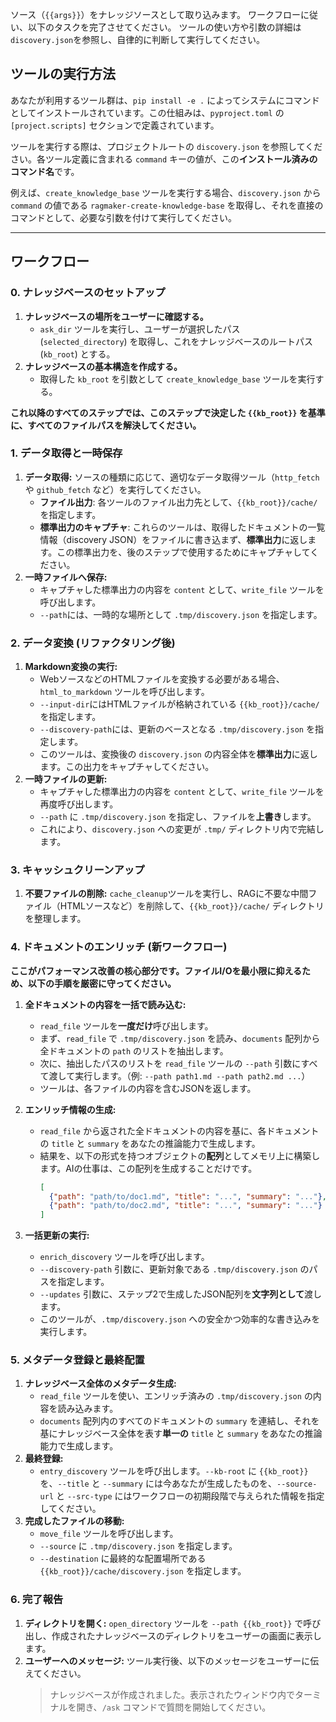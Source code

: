 ソース（`{{args}}`）をナレッジソースとして取り込みます。
ワークフローに従い、以下のタスクを完了させてください。
ツールの使い方や引数の詳細は`discovery.json`を参照し、自律的に判断して実行してください。

## ツールの実行方法
あなたが利用するツール群は、`pip install -e .` によってシステムにコマンドとしてインストールされています。この仕組みは、`pyproject.toml` の `[project.scripts]` セクションで定義されています。

ツールを実行する際は、プロジェクトルートの `discovery.json` を参照してください。各ツール定義に含まれる `command` キーの値が、この**インストール済みのコマンド名**です。

例えば、`create_knowledge_base` ツールを実行する場合、`discovery.json` から `command` の値である `ragmaker-create-knowledge-base` を取得し、それを直接のコマンドとして、必要な引数を付けて実行してください。

---
## ワークフロー

### 0. ナレッジベースのセットアップ
1.  **ナレッジベースの場所をユーザーに確認する。**
    -   `ask_dir` ツールを実行し、ユーザーが選択したパス (`selected_directory`) を取得し、これをナレッジベースのルートパス (`kb_root`) とする。
2.  **ナレッジベースの基本構造を作成する。**
    -   取得した `kb_root` を引数として `create_knowledge_base` ツールを実行する。

**これ以降のすべてのステップでは、このステップで決定した `{{kb_root}}` を基準に、すべてのファイルパスを解決してください。**

### 1. データ取得と一時保存
1.  **データ取得:** ソースの種類に応じて、適切なデータ取得ツール（`http_fetch` や `github_fetch` など）を実行してください。
    -   **ファイル出力**: 各ツールのファイル出力先として、`{{kb_root}}/cache/` を指定します。
    -   **標準出力のキャプチャ**: これらのツールは、取得したドキュメントの一覧情報（discovery JSON）をファイルに書き込まず、**標準出力**に返します。この標準出力を、後のステップで使用するためにキャプチャしてください。
2.  **一時ファイルへ保存:**
    -   キャプチャした標準出力の内容を `content` として、`write_file` ツールを呼び出します。
    -   `--path`には、一時的な場所として `.tmp/discovery.json` を指定します。

### 2. データ変換 (リファクタリング後)
1.  **Markdown変換の実行:**
    -   WebソースなどのHTMLファイルを変換する必要がある場合、`html_to_markdown` ツールを呼び出します。
    -   `--input-dir`にはHTMLファイルが格納されている `{{kb_root}}/cache/` を指定します。
    -   `--discovery-path`には、更新のベースとなる `.tmp/discovery.json` を指定します。
    -   このツールは、変換後の `discovery.json` の内容全体を**標準出力**に返します。この出力をキャプチャしてください。
2.  **一時ファイルの更新:**
    -   キャプチャした標準出力の内容を `content` として、`write_file` ツールを再度呼び出します。
    -   `--path` に `.tmp/discovery.json` を指定し、ファイルを**上書き**します。
    -   これにより、`discovery.json` への変更が `.tmp/` ディレクトリ内で完結します。

### 3. キャッシュクリーンアップ
1.  **不要ファイルの削除:** `cache_cleanup`ツールを実行し、RAGに不要な中間ファイル（HTMLソースなど）を削除して、`{{kb_root}}/cache/` ディレクトリを整理します。

### 4. ドキュメントのエンリッチ (新ワークフロー)
**ここがパフォーマンス改善の核心部分です。ファイルI/Oを最小限に抑えるため、以下の手順を厳密に守ってください。**

1.  **全ドキュメントの内容を一括で読み込む:**
    -   `read_file` ツールを**一度だけ**呼び出します。
    -   まず、`read_file` で `.tmp/discovery.json` を読み、`documents` 配列から全ドキュメントの `path` のリストを抽出します。
    -   次に、抽出したパスのリストを `read_file` ツールの `--path` 引数にすべて渡して実行します。（例: `--path path1.md --path path2.md ...`）
    -   ツールは、各ファイルの内容を含むJSONを返します。

2.  **エンリッチ情報の生成:**
    -   `read_file` から返された全ドキュメントの内容を基に、各ドキュメントの `title` と `summary` をあなたの推論能力で生成します。
    -   結果を、以下の形式を持つオブジェクトの**配列**としてメモリ上に構築します。AIの仕事は、この配列を生成することだけです。
        ```json
        [
          {"path": "path/to/doc1.md", "title": "...", "summary": "..."},
          {"path": "path/to/doc2.md", "title": "...", "summary": "..."}
        ]
        ```

3.  **一括更新の実行:**
    -   `enrich_discovery` ツールを呼び出します。
    -   `--discovery-path` 引数に、更新対象である `.tmp/discovery.json` のパスを指定します。
    -   `--updates` 引数に、ステップ2で生成したJSON配列を**文字列として**渡します。
    -   このツールが、`.tmp/discovery.json` への安全かつ効率的な書き込みを実行します。

### 5. メタデータ登録と最終配置
1.  **ナレッジベース全体のメタデータ生成:**
    -   `read_file` ツールを使い、エンリッチ済みの `.tmp/discovery.json` の内容を読み込みます。
    -   `documents` 配列内のすべてのドキュメントの `summary` を連結し、それを基にナレッジベース全体を表す**単一の** `title` と `summary` をあなたの推論能力で生成します。
2.  **最終登録:**
    -   `entry_discovery` ツールを呼び出します。`--kb-root` に `{{kb_root}}` を、`--title` と `--summary` には今あなたが生成したものを、`--source-url` と `--src-type` にはワークフローの初期段階で与えられた情報を指定してください。
3.  **完成したファイルの移動:**
    -   `move_file` ツールを呼び出します。
    -   `--source` に `.tmp/discovery.json` を指定します。
    -   `--destination` に最終的な配置場所である `{{kb_root}}/cache/discovery.json` を指定します。

### 6. 完了報告
1.  **ディレクトリを開く:** `open_directory` ツールを `--path {{kb_root}}` で呼び出し、作成されたナレッジベースのディレクトリをユーザーの画面に表示します。
2.  **ユーザーへのメッセージ:** ツール実行後、以下のメッセージをユーザーに伝えてください。
    > ナレッジベースが作成されました。表示されたウィンドウ内でターミナルを開き、`/ask` コマンドで質問を開始してください。